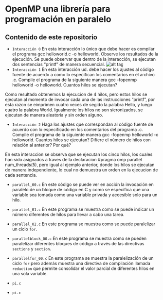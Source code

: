 # OpenMP una librería para programación en paralelo

## Contenido de este repositorio

* `Interacción 0`
En esta interacción lo único que debe hacer es compilar el programa gcc helloworld.c -o helloworld. Observe los resultados de la ejecución.
Se puede observar que dentro de la interacción, se ejecutan dos sentencias “printf” de manera secuencial.
![alt tag](https://docs.google.com/drawings/d/1IhmW3pFvKPecRys3CdaVBpYT40AUfn9p92gniLlYXHQ/pub?w=484&h=100)
* `Interacción 1`
En esta interacción ud. debe hacer los ajustes al código fuente de acuerdo a como lo especifican los comentarios en el archivo .c. Compile el programa de la siguiente manera gcc -fopenmp helloworld -o helloworld. Cuantos hilos se ejecutan?

Como resultado obtenemos la ejecucion de 4 hilos, pero estos hilos se ejecutan al momento de invocar cada una de las instrucciones “printf”, por esta razon se eimprimen cuatro veces de segido la palabra Hello, y luego cuatro la palabra World. Igualmente los hilos no son sicronizados, se ejecutan de manera aleatoria y sin orden alguno.

* `Interacción 2`
Haga los ajustes que correspondan al código fuente de acuerdo con lo especificado en los comentarios del programa .c. Compile el programa de la siguiente manera gcc -fopenmp helloworld -o helloworld. Cuantos hilos se ejecutan? Difiere el número de hilos con relación al anterior? Por qué?

En esta interaccion se observa que se ejecutan los cinco hilos, los cuales han sido asignados a traves de la declaracion #pragma omp parallel num_threads(5), pero igual al ejemplo anterior, donde los hilos se ejecutan de manera independiente, lo cual no demuestra un orden en la ejecucion de cada sentencia.

* `parallel_00.c`
En este código se puede ver en acción la invocación en paralelo de un bloque de código en C y como se especifica que una variable sea tomada como una variable privada y accesible solo para un hilo.

* `parallel_01.c`
En este programa se muestra como se puede indicar un número diferentes de hilos para llevar a cabo una tarea.

* `parallel_02.c`
En este programa se muestra como se puede paralelizar un ciclo `for`.

* `parallelblock_00.c`
En este programa se muestra como se pueden paralelizar diferentes bloques de código a través de las directivas `sections` y `section`. 

* `parallelfor_00.c`
En este programa se muestra la paralelización de un ciclo `for` pero además muestra una directiva de compilación llamada `reduction` que permite consolidar el valor parcial de diferentes hilos en una sola variable.

* `pi.c`

* `pi.c`
